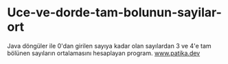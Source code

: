 # Uce-ve-dorde-tam-bolunun-sayilar-ort
Java döngüler ile 0'dan girilen sayıya kadar olan sayılardan 3 ve 4'e tam bölünen sayıların ortalamasını hesaplayan program.
www.patika.dev
